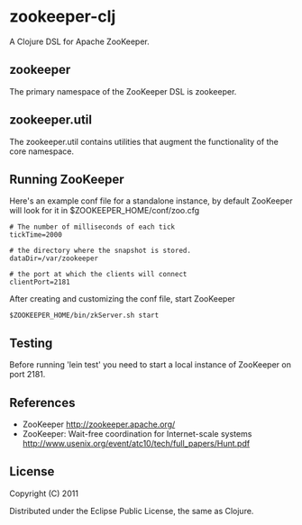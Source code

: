 # zookeeper-clj

A Clojure DSL for Apache ZooKeeper.


## zookeeper

The primary namespace of the ZooKeeper DSL is zookeeper.


## zookeeper.util

The zookeeper.util contains utilities that augment the functionality of the core namespace.


## Running ZooKeeper

Here's an example conf file for a standalone instance, by default ZooKeeper will look for it in $ZOOKEEPER_HOME/conf/zoo.cfg

    # The number of milliseconds of each tick
    tickTime=2000
    
    # the directory where the snapshot is stored.
    dataDir=/var/zookeeper
    
    # the port at which the clients will connect
    clientPort=2181
    
    
After creating and customizing the conf file, start ZooKeeper

    $ZOOKEEPER_HOME/bin/zkServer.sh start


## Testing

Before running 'lein test' you need to start a local instance of ZooKeeper on port 2181.


## References

* ZooKeeper http://zookeeper.apache.org/
* ZooKeeper: Wait-free coordination for Internet-scale systems http://www.usenix.org/event/atc10/tech/full_papers/Hunt.pdf

## License

Copyright (C) 2011 

Distributed under the Eclipse Public License, the same as Clojure.
